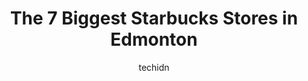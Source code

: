 ---
layout: ampstory
image: https://i0.wp.com/www.auto.or.id/wp-content/uploads/2023/06/starbucks-0-edmonton-1686322664.jpeg?resize=640,853
author: techidn
featured: false
description: Edmonton, Alberta, Canada is a haven for Starbucks enthusiasts, boasting an impressive array of 7 top-notch establishments. Whether youre a seasoned connoisseur or simply curious to explore
title: The 7 Biggest Starbucks Stores in Edmonton
cover:
   title: The 7 Biggest Starbucks Stores in Edmonton
   subtitle: AUTO.OR.ID
   background: https://www.auto.or.id/wp-content/uploads/2023/06/starbucks-0-edmonton-1686322664.jpeg

pages: 
 - layout: thirds
   top: <h1>#1 Starbucks</h1>
   bottom: "<p>Great experience at this location. The staffs were very polite and courteous. The place is a little tricky to drive through when coming from Calgary Trail North. It is al</p>"
   background: https://www.auto.or.id/wp-content/uploads/2023/06/starbucks-1-edmonton-1686322666.jpeg
   backgroundblur: true
 - layout: thirds
   top: <h1>#2 Starbucks</h1>
   bottom: "<p>11625 Kingsway NW, Edmonton, AB T5G 3E8, Canada</p>"
   background: https://www.auto.or.id/wp-content/uploads/2023/06/starbucks-2-edmonton-1686322666.jpeg
   cta:
      link: https://www.auto.or.id/the-7-biggest-starbucks-stores-in-edmonton/
      text: The 7 Biggest Starbucks Stores in Edmonton
 - layout: thirds
   top: <h1>#3 Starbucks</h1>
   bottom: "<p>Hampton Market, 6226 199 St NW, Edmonton, AB T5T 2K4, Canada</p>"
   background: https://images.unsplash.com/photo-1636325778435-585ed877d753?ixlib=rb-4.0.3&ixid=MnwxMjA3fDB8MHxwaG90by1wYWdlfHx8fGVufDB8fHx8&auto=format&fit=crop&w=640&h=853&q=80
   cta:
      link: https://www.auto.or.id/the-7-biggest-starbucks-stores-in-edmonton/
      text: The 7 Biggest Starbucks Stores in Edmonton
 - layout: thirds
   top: <h1>#4 Starbucks</h1>
   bottom: "<p>13682 137 Ave NW, Edmonton, AB T5L 2B3, Canada</p>"
   background: https://images.unsplash.com/photo-1632275231320-f1bc3a16a414?ixlib=rb-4.0.3&ixid=MnwxMjA3fDB8MHxwaG90by1wYWdlfHx8fGVufDB8fHx8&auto=format&fit=crop&w=640&h=853&q=80
   cta:
      link: https://www.auto.or.id/the-7-biggest-starbucks-stores-in-edmonton/
      text: The 7 Biggest Starbucks Stores in Edmonton
 - layout: thirds
   top: <h1>#5 Starbucks</h1>
   bottom: "<p>Heritage, 2309 111 St NW, Edmonton, AB T6J 5E5, Canada</p>"
   background: https://images.unsplash.com/photo-1501432062811-61cbb25811dc?ixlib=rb-4.0.3&ixid=MnwxMjA3fDB8MHxwaG90by1wYWdlfHx8fGVufDB8fHx8&auto=format&fit=crop&w=640&h=853&q=80
   cta:
      link: https://www.auto.or.id/the-7-biggest-starbucks-stores-in-edmonton/
      text: The 7 Biggest Starbucks Stores in Edmonton
 - layout: thirds
   top: <h1>#6 Starbucks</h1>
   bottom: "<p>5956 153 Ave NW, Edmonton, AB T5Y 2W1, Canada</p>"
   background: https://images.unsplash.com/photo-1639927662977-8794d56a9050?ixlib=rb-4.0.3&ixid=MnwxMjA3fDB8MHxwaG90by1wYWdlfHx8fGVufDB8fHx8&auto=format&fit=crop&w=640&h=853&q=80
   cta:
      link: https://www.auto.or.id/the-7-biggest-starbucks-stores-in-edmonton/
      text: The 7 Biggest Starbucks Stores in Edmonton
 - layout: thirds
   top: <h1>#7 Starbucks</h1>
   bottom: "<p>11926 104 Ave NW, Edmonton, AB T5K 0G6, Canada</p>"
   background: https://images.unsplash.com/photo-1560402974-01f2b0209512?ixlib=rb-4.0.3&ixid=MnwxMjA3fDB8MHxwaG90by1wYWdlfHx8fGVufDB8fHx8&auto=format&fit=crop&w=640&h=853&q=80
   cta:
      link: https://www.auto.or.id/the-7-biggest-starbucks-stores-in-edmonton/
      text: The 7 Biggest Starbucks Stores in Edmonton
 - layout: thirds
   middle: Continue reading...
   background: https://images.unsplash.com/photo-1604755940773-d7d32c4e43e1?ixlib=rb-4.0.3&ixid=MnwxMjA3fDB8MHxwaG90by1wYWdlfHx8fGVufDB8fHx8&auto=format&fit=crop&w=640&h=853&q=80
   cta:
      link: https://www.auto.or.id/the-7-biggest-starbucks-stores-in-edmonton/
      text: The 7 Biggest Starbucks Stores in Edmonton

---